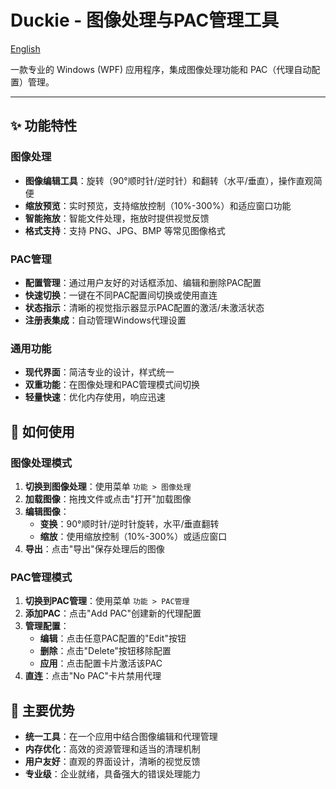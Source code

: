# Duckie - 图像处理与PAC管理工具

[English](./README.md)

一款专业的 Windows (WPF) 应用程序，集成图像处理功能和 PAC（代理自动配置）管理。

---

## ✨ 功能特性

### 图像处理
- **图像编辑工具**：旋转（90°顺时针/逆时针）和翻转（水平/垂直），操作直观简便
- **缩放预览**：实时预览，支持缩放控制（10%-300%）和适应窗口功能
- **智能拖放**：智能文件处理，拖放时提供视觉反馈
- **格式支持**：支持 PNG、JPG、BMP 等常见图像格式

### PAC管理
- **配置管理**：通过用户友好的对话框添加、编辑和删除PAC配置
- **快速切换**：一键在不同PAC配置间切换或使用直连
- **状态指示**：清晰的视觉指示器显示PAC配置的激活/未激活状态
- **注册表集成**：自动管理Windows代理设置

### 通用功能
- **现代界面**：简洁专业的设计，样式统一
- **双重功能**：在图像处理和PAC管理模式间切换
- **轻量快速**：优化内存使用，响应迅速

## 🚀 如何使用

### 图像处理模式
1. **切换到图像处理**：使用菜单 `功能 > 图像处理`
2. **加载图像**：拖拽文件或点击"打开"加载图像
3. **编辑图像**：
   - **变换**：90°顺时针/逆时针旋转，水平/垂直翻转
   - **缩放**：使用缩放控制（10%-300%）或适应窗口
4. **导出**：点击"导出"保存处理后的图像

### PAC管理模式
1. **切换到PAC管理**：使用菜单 `功能 > PAC管理`
2. **添加PAC**：点击"Add PAC"创建新的代理配置
3. **管理配置**：
   - **编辑**：点击任意PAC配置的"Edit"按钮
   - **删除**：点击"Delete"按钮移除配置
   - **应用**：点击配置卡片激活该PAC
4. **直连**：点击"No PAC"卡片禁用代理

## 🎯 主要优势

- **统一工具**：在一个应用中结合图像编辑和代理管理
- **内存优化**：高效的资源管理和适当的清理机制
- **用户友好**：直观的界面设计，清晰的视觉反馈
- **专业级**：企业就绪，具备强大的错误处理能力


